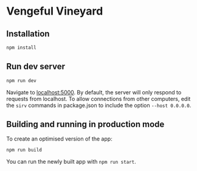 # Vengeful Vineyard

## Installation

```bash
npm install
```

## Run dev server

```bash
npm run dev
```

Navigate to [localhost:5000](http://localhost:5000).
By default, the server will only respond to requests from localhost. To allow connections from other computers, edit the `sirv` commands in package.json to include the option `--host 0.0.0.0`.

## Building and running in production mode

To create an optimised version of the app:

```bash
npm run build
```

You can run the newly built app with `npm run start`.
